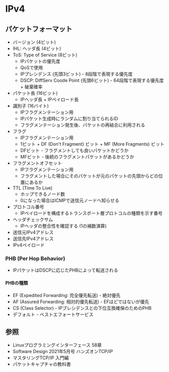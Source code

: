 # IPv4
## パケットフォーマット
- バージョン (4ビット)
- IHL: ヘッダ長 (4ビット)
- ToS: Type of Service (8ビット)
  - IPパケットの優先度
  - QoSで使用
  - IPプレシデンス (先頭3ビット) - 8段階で表現する優先度
  - DSCP: DiffServ Coode Point (先頭6ビット) - 64段階で表現する優先度 + 破棄確率
- パケット長 (16ビット)
  - IPヘッダ長 + IPペイロード長
- 識別子 (16バイト)
  - IPフラグメンテーション用
  - IPパケット生成時にランダムに割り当てられるID
  - フラグメンテーション発生後、パケットの再結合に利用される
- フラグ
  - IPフラグメンテーション用
  - 1ビット + DF (Don't Fragment) ビット + MF (More Fragments) ビット
  - DFビット - フラグメントしても良いパケットかどうか
  - MFビット - 後続のフラグメントパケットがあるかどうか
- フラグメントオフセット
  - IPフラグメンテーション用
  - フラグメントした場合にそのパケットが元のパケットの先頭からどの位置にあるか
- TTL (Time To Live)
  - ホップできるノード数
  - 0になった場合はICMPで送信元ノードへ知らせる
- プロトコル番号
  - IPペイロードを構成するトランスポート層プロトコルの種類を示す番号
- ヘッダチェックサム
  - IPヘッダの整合性を確認する (1の補数演算)
- 送信元IPv4アドレス
- 送信先IPv4アドレス
- IPv4ペイロード

### PHB (Per Hop Behavior)
- IPパケットはDSCPに応じたPHBによって転送される

#### PHBの種類
- EF (Expedited Forwarding: 完全優先転送) - 絶対優先
- AF (Assured Forwarding: 相対的優先転送) - EFほどではないが優先
- CS (Class Selector) - IPプレシデンスとの下位互換確保のためのPHB
- デフォルト - ベストエフォートサービス

## 参照
- Linuxプログラミングインターフェース 58章
- Software Design 2021年5月号 ハンズオンTCP/IP
- マスタリングTCP/IP 入門編
- パケットキャプチャの教科書
